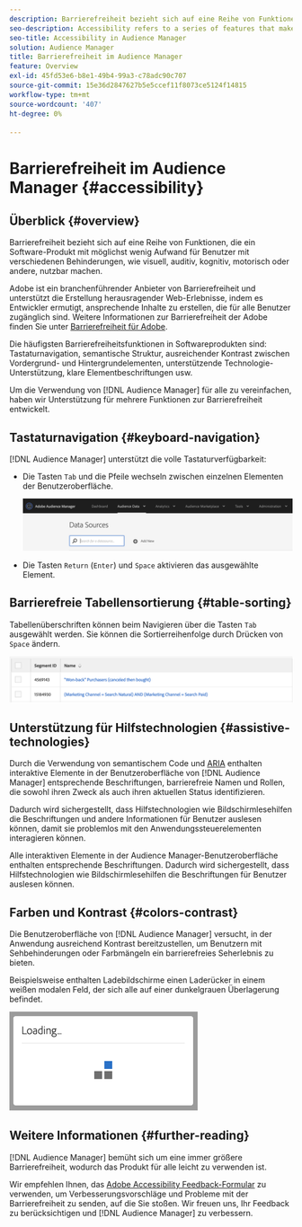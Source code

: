 ```yaml
---
description: Barrierefreiheit bezieht sich auf eine Reihe von Funktionen, die ein Software-Produkt mit möglichst wenig Aufwand für Benutzer mit verschiedenen Behinderungen, wie visuell, auditiv, kognitiv, motorisch oder andere, nutzbar machen.
seo-description: Accessibility refers to a series of features that make a software product usable, with as little effort as possible from users with various disabilities, such as visual, auditory, cognitive, motor, or other kind.
seo-title: Accessibility in Audience Manager
solution: Audience Manager
title: Barrierefreiheit im Audience Manager
feature: Overview
exl-id: 45fd53e6-b8e1-49b4-99a3-c78adc90c707
source-git-commit: 15e36d2847627b5e5ccef11f8073ce5124f14815
workflow-type: tm+mt
source-wordcount: '407'
ht-degree: 0%

---
```


# Barrierefreiheit im Audience Manager {#accessibility}

## Überblick {#overview}

Barrierefreiheit bezieht sich auf eine Reihe von Funktionen, die ein Software-Produkt mit möglichst wenig Aufwand für Benutzer mit verschiedenen Behinderungen, wie visuell, auditiv, kognitiv, motorisch oder andere, nutzbar machen.

Adobe ist ein branchenführender Anbieter von Barrierefreiheit und unterstützt die Erstellung herausragender Web-Erlebnisse, indem es Entwickler ermutigt, ansprechende Inhalte zu erstellen, die für alle Benutzer zugänglich sind. Weitere Informationen zur Barrierefreiheit der Adobe finden Sie unter [Barrierefreiheit für Adobe](https://www.adobe.com/accessibility.html).

Die häufigsten Barrierefreiheitsfunktionen in Softwareprodukten sind: Tastaturnavigation, semantische Struktur, ausreichender Kontrast zwischen Vordergrund- und Hintergrundelementen, unterstützende Technologie-Unterstützung, klare Elementbeschriftungen usw.

Um die Verwendung von [!DNL Audience Manager] für alle zu vereinfachen, haben wir Unterstützung für mehrere Funktionen zur Barrierefreiheit entwickelt.

## Tastaturnavigation {#keyboard-navigation}

[!DNL Audience Manager] unterstützt die volle Tastaturverfügbarkeit:

* Die Tasten `Tab` und die Pfeile wechseln zwischen einzelnen Elementen der Benutzeroberfläche.

  ![Accesibility-highlight](assets/accesibility-highlight.png)

* Die Tasten `Return` (`Enter`) und `Space` aktivieren das ausgewählte Element.

## Barrierefreie Tabellensortierung {#table-sorting}

Tabellenüberschriften können beim Navigieren über die Tasten `Tab` ausgewählt werden. Sie können die Sortierreihenfolge durch Drücken von `Space` ändern.

![accessibility-table-headers](assets/accessibility-table-headers.png)

## Unterstützung für Hilfstechnologien {#assistive-technologies}

Durch die Verwendung von semantischem Code und [ARIA](https://www.w3.org/WAI/standards-guidelines/aria/) enthalten interaktive Elemente in der Benutzeroberfläche von [!DNL Audience Manager] entsprechende Beschriftungen, barrierefreie Namen und Rollen, die sowohl ihren Zweck als auch ihren aktuellen Status identifizieren.

Dadurch wird sichergestellt, dass Hilfstechnologien wie Bildschirmlesehilfen die Beschriftungen und andere Informationen für Benutzer auslesen können, damit sie problemlos mit den Anwendungssteuerelementen interagieren können.

Alle interaktiven Elemente in der Audience Manager-Benutzeroberfläche enthalten entsprechende Beschriftungen. Dadurch wird sichergestellt, dass Hilfstechnologien wie Bildschirmlesehilfen die Beschriftungen für Benutzer auslesen können.

## Farben und Kontrast {#colors-contrast}

Die Benutzeroberfläche von [!DNL Audience Manager] versucht, in der Anwendung ausreichend Kontrast bereitzustellen, um Benutzern mit Sehbehinderungen oder Farbmängeln ein barrierefreies Seherlebnis zu bieten.

Beispielsweise enthalten Ladebildschirme einen Laderücker in einem weißen modalen Feld, der sich alle auf einer dunkelgrauen Überlagerung befindet.

![accessibility-loading](assets/accessibility-loading.png)

## Weitere Informationen {#further-reading}

[!DNL Audience Manager] bemüht sich um eine immer größere Barrierefreiheit, wodurch das Produkt für alle leicht zu verwenden ist.

Wir empfehlen Ihnen, das [Adobe Accessibility Feedback-Formular](https://www.adobe.com/accessibility/feedback.html) zu verwenden, um Verbesserungsvorschläge und Probleme mit der Barrierefreiheit zu senden, auf die Sie stoßen. Wir freuen uns, Ihr Feedback zu berücksichtigen und [!DNL Audience Manager] zu verbessern.
